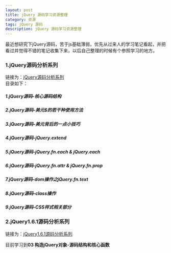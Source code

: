 ```yaml
---
layout: post
title: jQuery 源码学习资源整理
category: 资源
tags: jQuery 源码
description: jQuery 源码学习资源整理
---
```


最近想研究下jQuery源码，苦于js基础薄弱，优先从过来人的学习笔记看起，并把看过并觉得不错的笔记收集下来，以后自己整理的时候有个参照学习的地方。

### 1.jQuery源码分析系列
链接为：[jQuery源码分析系列](http://www.cnblogs.com/chyingp/archive/2013/06/03/jquery-souce-code-study.html)  
目录如下：
##### 1.jQuery源码-核心源码结构
##### 2.jQuery源码-美元$的若干种使用方法
##### 3.jQuery源码-美元背后的一点小技巧
##### 4.jQuery源码-jQuery.extend
##### 5.jQuery源码-jQuery.fn.each & jQuery.each
##### 6.jQuery源码-jQuery.fn.attr & jQuery.fn.prop
##### 7.jQuery源码-dom操作之jQuery.fn.text
##### 8.jQuery源码-class操作
##### 9.jQuery源码-CSS样式相关部分

### 2.jQuery1.6.1源码分析系列
链接为：[jQuery1.6.1源码分析系列](http://www.cnblogs.com/nuysoft/archive/2011/11/14/2248023.html)  

目前学习到**03 构造jQuery对象-源码结构和核心函数**
